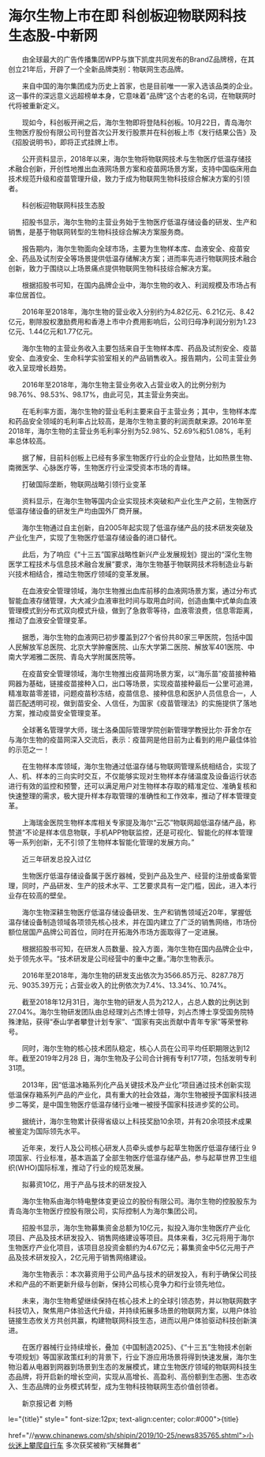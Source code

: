 # 海尔生物上市在即 科创板迎物联网科技生态股-中新网

　　由全球最大的广告传播集团WPP与旗下凯度共同发布的BrandZ品牌榜，在其创立21年后，开辟了一个全新品牌类别：物联网生态品牌。

　　来自中国的海尔集团成为历史上首家，也是目前唯一一家入选该品类的企业。这一事件的深远意义远超榜单本身，它意味着“品牌”这个古老的名词，在物联网时代将被重新定义。

　　现如今，科创板开闸之后，海尔生物即将登陆科创板。10月22日，青岛海尔生物医疗股份有限公司刊登首次公开发行股票并在科创板上市《发行结果公告》及《招股说明书》，即将正式挂牌上市。

　　公开资料显示，2018年以来，海尔生物将物联网技术与生物医疗低温存储技术融合创新，开创性地推出血液网场景方案和疫苗网场景方案，支持中国临床用血技术规范升级和疫苗管理升级，致力于成为物联网生物科技综合解决方案的引领者。

　　科创板迎物联网科技生态股

　　招股书显示，海尔生物的主营业务始于生物医疗低温存储设备的研发、生产和销售，是基于物联网转型的生物科技综合解决方案服务商。

　　报告期内，海尔生物面向全球市场，主要为生物样本库、血液安全、疫苗安全、药品及试剂安全等场景提供低温存储解决方案；进而率先进行物联网技术融合创新，致力于围绕以上场景痛点提供物联网生物科技综合解决方案。

　　根据招股书可知，在国内品牌企业中，海尔生物的收入、利润规模及市场占有率位居首位。

　　2016年至2018年，海尔生物的营业收入分别约为4.82亿元、6.21亿元、8.42亿元，剔除股权激励费用和香港上市中介费用影响后，公司归母净利润分别为1.23亿元、1.44亿元和1.77亿元。

　　海尔生物的主营业务收入主要包括来自于生物样本库、药品及试剂安全、疫苗安全、血液安全、生命科学实验室相关的产品销售收入。报告期内，公司主营业务收入呈现增长趋势。

　　2016年至2018年，海尔生物主营业务收入占营业收入的比例分别为98.76%、98.53%、98.17%，由此可见，其主营业务突出。

　　在毛利率方面，海尔生物的营业毛利主要来自于主营业务；其中，生物样本库和药品安全领域的毛利率占比较高，是海尔生物主要的利润贡献来源。2016年至2018年，海尔生物的主营业务毛利率分别为52.98%、52.69%和51.08%，毛利率总体较高。

　　据了解，目前科创板上已经有多家生物医疗行业的企业登陆，比如热景生物、南微医学、心脉医疗等，生物医疗行业深受资本市场的青睐。

　　打破国际垄断，物联网战略引领行业变革

　　资料显示，在海尔生物等国内企业实现技术突破和产业化生产之前，生物医疗低温存储设备的研发生产均由国外厂商开展。

　　海尔生物通过自主创新，自2005年起实现了低温存储产品的技术研发突破及产业化生产，实现了生物医疗低温存储设备的进口替代。

　　此后，为了响应《“十三五”国家战略性新兴产业发展规划》提出的“深化生物医学工程技术与信息技术融合发展”要求，海尔生物基于物联网技术将制造业与新兴技术相结合，推动生物医疗领域的变革发展。

　　在血液安全管理领域，海尔生物推出血库前移的血液网场景方案，通过分布式智能血液存储管理，大大减少血液审批时间与取用血时间，创造由集中式单向血液管理模式到分布式双向模式升级，做到了急救零等待，血液零浪费，信息零距离，推动了血液安全管理变革。

　　据悉，海尔生物的血液网已初步覆盖到27个省份共80家三甲医院，包括中国人民解放军总医院、北京大学肿瘤医院、山东大学第二医院、解放军401医院、中南大学湘雅二医院、青岛大学附属医院等。

　　在疫苗安全管理领域，海尔生物推出疫苗网场景方案，以“海乐苗”疫苗接种箱网器为基础，链接疫苗接种入口，出口等场景，实现疫苗接种最后一公里可追溯，精准取苗零差错，问题疫苗秒冻结，疫苗信息、接种信息和医护人员信息合一，人苗匹配透明可视，做到苗安全、人信任，为国家《疫苗管理法》的实施提供了落地方案，推动疫苗安全管理变革。

　　全球著名管理学大师，瑞士洛桑国际管理学院创新管理学教授比尔·菲舍尔在与海尔生物的疫苗网深入交流后，表示：疫苗网是他目前为止看到的用户最佳体验的示范之一！

　　在生物样本库领域，海尔生物通过低温存储与物联网管理系统相结合，实现了人、机、样本的三向实时交互，不仅能够实现对生物样本存储温度及设备运行状态进行有效的监控和预警，还可以满足用户对生物样本存取的精准定位、准确复核和快速整理的需求，极大提升样本存取管理的准确性和工作效率，推动了样本管理变革。

　　上海瑞金医院生物样本库相关专家提及海尔“云芯”物联网超低温存储产品，称赞道“不论是样本信息物联，手机APP物联监控，还是可视化、智能化的样本管理等一系列创新，无不引领了生物样本智能化管理的发展方向。”

　　近三年研发总投入过亿

　　生物医疗低温存储设备属于医疗器械，受到产品及生产、经营的注册或备案管理，同时，产品研发、生产的技术水平、工艺要求具有一定门槛，因此，进入本行业存在较高的壁垒。

　　海尔生物深耕生物医疗低温存储设备研发、生产和销售领域近20年，掌握低温存储设备制造领域各项领先核心技术，并在国内建立了广泛的销售网络，市场份额位居国产品牌公司首位，同时在开拓海外市场方面取得了一定进展。

　　根据招股书可知，在研发人员数量、投入方面，海尔生物在国内品牌企业中，处于领先水平。“技术研发是公司经营中的重中之重。”海尔生物表示。

　　2016年至2018年，海尔生物的研发支出依次为3566.85万元、8287.78万元、9035.39万元；占营业收入的比例依次为7.4%、13.34%、10.74%。

　　截至2018年12月31日，海尔生物的研发人员为212人，占总人数的比例达到27.04%。海尔生物研发团队由总经理刘占杰博士领导，刘占杰博士享受国务院特殊津贴，获得“泰山学者攀登计划专家”、“国家有突出贡献中青年专家”等荣誉称号。

　　同时，海尔生物的核心技术团队稳定，核心人员在公司平均任职期限达到12年。截至2019年2月28 日，海尔生物及子公司合计拥有专利177项，包括发明专利31项。

　　2013年，因“低温冰箱系列化产品关键技术及产业化”项目通过技术创新实现低温保存箱系列产品的产业化，具有重大的社会效益，海尔生物被授予国家科技进步二等奖，是中国生物医疗低温存储行业唯一被授予国家科技进步奖的公司。

　　据统计，海尔生物累计获得省级以上科技奖励10余项，并有20余项技术成果被鉴定为国际领先水平。

　　近年来，发行人及公司核心研发人员牵头或参与起草生物医疗低温存储行业 9项国家、行业标准，基本涵盖了全部生物医疗低温存储产品，参与起草世界卫生组织(WHO)国际标准，推动了行业的规范发展。

　　拟募资10亿，用于产品与技术的研发投入

　　海尔生物系由海尔特电整体变更设立的股份有限公司。海尔生物的控股股东为青岛海尔生物医疗控股有限公司，实际控制人为海尔集团公司。

　　招股书显示，海尔生物募集资金总额为10亿元，拟投入海尔生物医疗产业化项目、产品及技术研发投入、销售网络建设等项目。具体来看，3亿元将用于海尔生物医疗产业化项目，该项目总投资金额约为4.67亿元；募集资金中5亿元用于产品及技术研发投入，2亿元用于销售网络建设。

　　海尔生物表示：本次募资用于公司产品与技术的研发投入，有利于确保公司技术和产品的不断更新升级与创新，保持公司核心竞争力和行业领先地位。

　　未来，海尔生物希望继续保持在核心技术上的全球引领态势，并以物联网数字科技切入，聚焦用户体验迭代升级，并持续拓展多场景的物联网方案，以用户体验链接生态攸关方共创共赢，构建物联网科技生态，进而以用户体验驱动科技创新演进。

　　在医疗器械行业持续增长，叠加《中国制造2025》、《“十三五”生物技术创新专项规划》等国家政策红利的背景下，行业下游应用场景将得到快速发展，海尔生物沿着从电器到网器到场景到生态的发展模式，建立生物医疗领域的物联网科技生态品牌，将开启新的增长空间，实现从高增长、高盈利、高份额到生态圈、生态收入、生态品牌的业务模式转型，成为生物科技物联网生态价值创领者。

　　新京报记者 刘畅

le="{title}" style=" font-size:12px; text-align:center; color:#000">{title}

href="//www.chinanews.com/sh/shipin/2019/10-25/news835765.shtml">小伙迷上攀爬自行车 多次获奖被称“天梯舞者”

